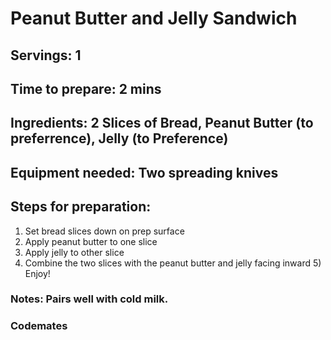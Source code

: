 # Peanut Butter and Jelly Sandwich

## Servings: 1

## Time to prepare: 2 mins

## Ingredients: 2 Slices of Bread, Peanut Butter (to preferrence), Jelly (to Preference)


## Equipment needed: Two spreading knives


## Steps for preparation: 
1) Set bread slices down on prep surface 
2) Apply peanut butter to one slice 
3) Apply jelly to other slice 
4) Combine the two slices with the peanut butter and jelly facing inward 5) Enjoy!



### Notes: Pairs well with cold milk. 



### Codemates #
